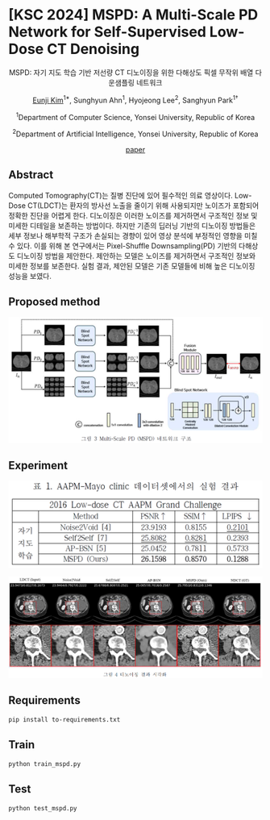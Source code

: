 
# [KSC 2024] MSPD: A Multi-Scale PD Network for Self-Supervised Low-Dose CT Denoising

<div align=center>

MSPD: 자기 지도 학습 기반 저선량 CT 디노이징을 위한 다해상도 픽셀 무작위 배열 다운샘플링 네트워크

[Eunji Kim](https://scholar.google.com/citations?user=hZXSGOkAAAAJ&hl=ko)<sup>1\*</sup>, Sunghyun Ahn<sup>1</sup>, Hyojeong Lee<sup>2</sup>, Sanghyun Park<sup>1†</sup>

<sup>1</sup>Department of Computer Science, Yonsei University, Republic of Korea

<sup>2</sup>Department of Artificial Intelligence, Yonsei University, Republic of Korea

[paper](https://www.dbpia.co.kr/journal/articleDetail?nodeId=NODE12041810)

</div>


## Abstract
Computed Tomography(CT)는 질병 진단에 있어 필수적인 의료 영상이다. Low-Dose CT(LDCT)는 환자의 방사선 노출을 줄이기 위해 사용되지만 노이즈가 포함되어 정확한 진단을 어렵게 한다. 디노이징은 이러한 노이즈를 제거하면서 구조적인 정보 및 미세한 디테일을 보존하는 방법이다. 하지만 기존의 딥러닝 기반의 디노이징 방법들은 세부 정보나 해부학적 구조가 손실되는 경향이 있어 영상 분석에 부정적인 영향을 미칠 수 있다. 이를 위해 본 연구에서는 Pixel-Shuffle Downsampling(PD) 기반의 다해상도 디노이징 방법을 제안한다. 제안하는 모델은 노이즈를 제거하면서 구조적인 정보와 미세한 정보를 보존한다. 실험 결과, 제안된 모델은 기존 모델들에 비해 높은 디노이징 성능을 보였다.


## Proposed method
![figure3](results/figure3.png)


## Experiment
![table1](results/table1.png)

![figure4](results/figure4.png)


## Requirements
```
pip install to-requirements.txt
```


## Train
```
python train_mspd.py
```

## Test
```
python test_mspd.py
```
